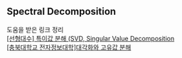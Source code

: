 ## Spectral Decomposition
도움을 받은 링크 정리
<br>
[[선형대수] 특이값 분해 (SVD, Singular Value Decomposition](http://rfriend.tistory.com/185)<br>
[[충북대학교 전자정보대학]대각화와 고유값 분해](http://elearning.kocw.net/contents4/document/lec/2013/Chungbuk/LeeGeonmyeong1/12.pdf)
